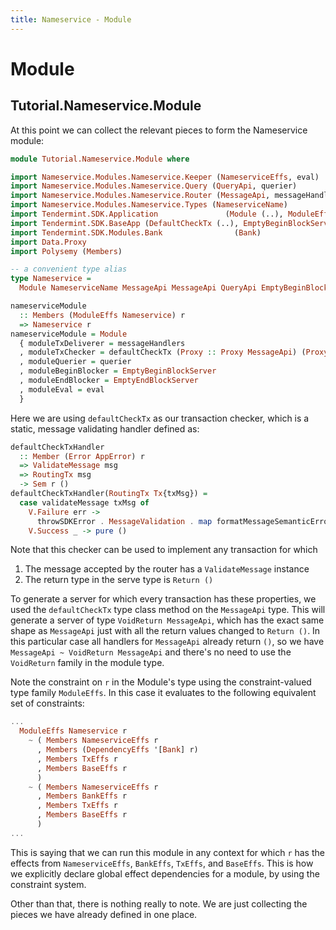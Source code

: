 ```yaml
---
title: Nameservice - Module
---
```


# Module

## Tutorial.Nameservice.Module

At this point we can collect the relevant pieces to form the Nameservice module:

~~~ haskell
module Tutorial.Nameservice.Module where

import Nameservice.Modules.Nameservice.Keeper (NameserviceEffs, eval)
import Nameservice.Modules.Nameservice.Query (QueryApi, querier)
import Nameservice.Modules.Nameservice.Router (MessageApi, messageHandlers)
import Nameservice.Modules.Nameservice.Types (NameserviceName)
import Tendermint.SDK.Application               (Module (..), ModuleEffs)
import Tendermint.SDK.BaseApp (DefaultCheckTx (..), EmptyBeginBlockServer (..), EmptyEndBlockServer (..))
import Tendermint.SDK.Modules.Bank                (Bank)
import Data.Proxy
import Polysemy (Members)

-- a convenient type alias
type Nameservice =
  Module NameserviceName MessageApi MessageApi QueryApi EmptyBeginBlockServer EmptyEndBlockServer NameserviceEffs '[Bank]

nameserviceModule
  :: Members (ModuleEffs Nameservice) r
  => Nameservice r
nameserviceModule = Module
  { moduleTxDeliverer = messageHandlers
  , moduleTxChecker = defaultCheckTx (Proxy :: Proxy MessageApi) (Proxy :: Proxy r)
  , moduleQuerier = querier
  , moduleBeginBlocker = EmptyBeginBlockServer
  , moduleEndBlocker = EmptyEndBlockServer
  , moduleEval = eval
  }

~~~

Here we are using `defaultCheckTx` as our transaction checker, which is a static, message validating handler defined as:

~~~ haskell ignore
defaultCheckTxHandler
  :: Member (Error AppError) r
  => ValidateMessage msg
  => RoutingTx msg
  -> Sem r ()
defaultCheckTxHandler(RoutingTx Tx{txMsg}) =
  case validateMessage txMsg of
    V.Failure err ->
      throwSDKError . MessageValidation . map formatMessageSemanticError $ err
    V.Success _ -> pure ()
~~~

Note that this checker can be used to implement any transaction for which
1. The message accepted by the router has a `ValidateMessage` instance
2. The return type in the serve type is `Return ()`

To generate a server for which every transaction has these properties, we used the `defaultCheckTx` type class method on the `MessageApi` type. This will generate a server of type `VoidReturn MessageApi`, which has the exact same shape as `MessageApi` just with all the return values changed to `Return ()`. In this particular case all handlers for `MessageApi` already return `()`, so we have `MessageApi ~ VoidReturn MessageApi` and there's no need to use the `VoidReturn` family in the module type.

Note the constraint on `r` in the Module's type using the constraint-valued type family `ModuleEffs`. In this case it evaluates to the following equivalent set of constraints:

~~~ haskell ignore
...
  ModuleEffs Nameservice r
    ~ ( Members NameserviceEffs r
      , Members (DependencyEffs '[Bank] r)
      , Members TxEffs r
      , Members BaseEffs r
      )
    ~ ( Members NameserviceEffs r
      , Members BankEffs r
      , Members TxEffs r
      , Members BaseEffs r
      )
...
~~~

This is saying that we can run this module in any context for which `r` has the effects from  `NameserviceEffs`, `BankEffs`, `TxEffs`, and `BaseEffs`. This is how we explicitly declare global effect dependencies for a module, by using the constraint system.

Other than that, there is nothing really to note. We are just collecting the pieces we have already defined in one place.
